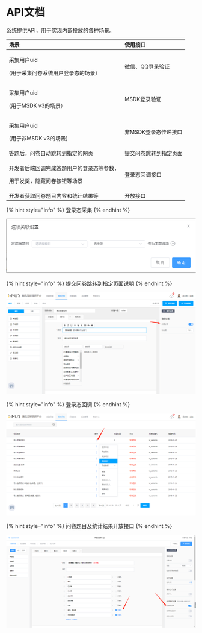 # API文档

系统提供API，用于实现内嵌投放的各种场景。

<table>
  <thead>
    <tr>
      <th style="text-align:left">&#x573A;&#x666F;</th>
      <th style="text-align:left">&#x4F7F;&#x7528;&#x63A5;&#x53E3;</th>
    </tr>
  </thead>
  <tbody>
    <tr>
      <td style="text-align:left">
        <p>&#x91C7;&#x96C6;&#x7528;&#x6237;uid</p>
        <p>(&#x7528;&#x4E8E;&#x91C7;&#x96C6;&#x95EE;&#x5377;&#x7CFB;&#x7EDF;&#x7528;&#x6237;&#x767B;&#x5F55;&#x6001;&#x7684;&#x573A;&#x666F;&#xFF09;</p>
      </td>
      <td style="text-align:left">&#x5FAE;&#x4FE1;&#x3001;QQ&#x767B;&#x5F55;&#x9A8C;&#x8BC1;</td>
    </tr>
    <tr>
      <td style="text-align:left">
        <p>&#x91C7;&#x96C6;&#x7528;&#x6237;uid</p>
        <p>(&#x7528;&#x4E8E;MSDK v3&#x7684;&#x573A;&#x666F;&#xFF09;</p>
      </td>
      <td style="text-align:left">MSDK&#x767B;&#x5F55;&#x9A8C;&#x8BC1;</td>
    </tr>
    <tr>
      <td style="text-align:left">
        <p>&#x91C7;&#x96C6;&#x7528;&#x6237;uid</p>
        <p>(&#x7528;&#x4E8E;&#x975E;MSDK v3&#x7684;&#x573A;&#x666F;)</p>
      </td>
      <td style="text-align:left">&#x975E;MSDK&#x767B;&#x5F55;&#x6001;&#x4F20;&#x9012;&#x63A5;&#x53E3;</td>
    </tr>
    <tr>
      <td style="text-align:left">&#x7B54;&#x9898;&#x540E;&#xFF0C;&#x95EE;&#x5377;&#x81EA;&#x52A8;&#x8DF3;&#x8F6C;&#x5230;&#x6307;&#x5B9A;&#x7684;&#x7F51;&#x9875;</td>
      <td
      style="text-align:left">&#x63D0;&#x4EA4;&#x95EE;&#x5377;&#x8DF3;&#x8F6C;&#x5230;&#x6307;&#x5B9A;&#x9875;&#x9762;</td>
    </tr>
    <tr>
      <td style="text-align:left">
        <p>&#x5F00;&#x53D1;&#x8005;&#x540E;&#x7AEF;&#x56DE;&#x8C03;&#x5B8C;&#x6210;&#x7B54;&#x9898;&#x7528;&#x6237;&#x7684;&#x767B;&#x5F55;&#x6001;&#x7B49;&#x53C2;&#x6570;&#xFF0C;</p>
        <p>&#x7528;&#x4E8E;&#x53D1;&#x5956;&#xFF0C;&#x9690;&#x85CF;&#x95EE;&#x5377;&#x6309;&#x94AE;&#x7B49;&#x573A;&#x666F;</p>
      </td>
      <td style="text-align:left">&#x767B;&#x5F55;&#x6001;&#x56DE;&#x8C03;&#x63A5;&#x53E3;</td>
    </tr>
    <tr>
      <td style="text-align:left">&#x5F00;&#x53D1;&#x8005;&#x83B7;&#x53D6;&#x95EE;&#x5377;&#x9898;&#x76EE;&#x5185;&#x5BB9;&#x548C;&#x7EDF;&#x8BA1;&#x7ED3;&#x679C;&#x7B49;</td>
      <td
      style="text-align:left">&#x5F00;&#x653E;&#x63A5;&#x53E3;</td>
    </tr>
  </tbody>
</table>

{% hint style="info" %}
登录态采集
{% endhint %}

![](../.gitbook/assets/image%20%2814%29.png)

{% hint style="info" %}
提交问卷跳转到指定页面说明
{% endhint %}

![](../.gitbook/assets/image%20%28230%29.png)



{% hint style="info" %}
登录态回调
{% endhint %}

![](../.gitbook/assets/image%20%2825%29.png)



{% hint style="info" %}
问卷题目及统计结果开放接口
{% endhint %}

![](../.gitbook/assets/image%20%28235%29.png)


